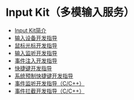 # Input Kit（多模输入服务）<!--input-kit-->

- [Input Kit简介](input-overview.md)
- [输入设备开发指导](inputdevice-guidelines.md)
- [鼠标光标开发指导](pointerstyle-guidelines.md)<!--Del-->
- [输入监听开发指导](inputmonitor-guidelines.md)
- [事件注入开发指导](inputeventclient-guidelines.md)
- [快捷键开发指导](inputconsumer-guidelines.md)
- [系统预制快捷键开发指导](shortkey-guidelines.md)<!--DelEnd-->
- [事件监听开发指导（C/C++）](monitor-guidelines.md)
- [事件拦截开发指导（C/C++）](interceptor-guidelines.md)